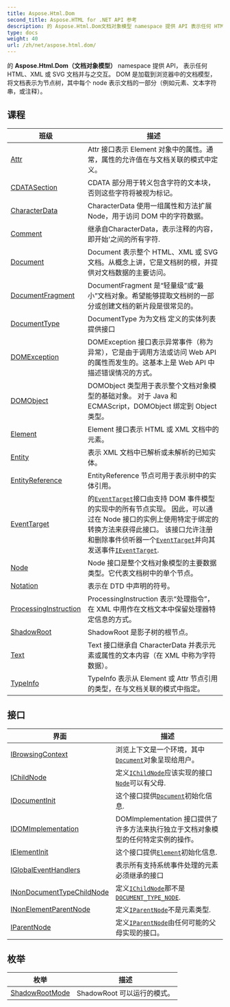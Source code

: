```yaml
---
title: Aspose.Html.Dom
second_title: Aspose.HTML for .NET API 参考
description: 的 Aspose.Html.Dom文档对象模型 namespace 提供 API 表示任何 HTMLXML 或 SVG 文档并与之交互 DOM 是加载到浏览器中的文档模型 将文档表示为节点树其中每个 node 表示文档的一部分例如元素文本字符串或注释
type: docs
weight: 40
url: /zh/net/aspose.html.dom/
---
```

的 **Aspose.Html.Dom（文档对象模型）** namespace 提供 API， 表示任何 HTML、XML 或 SVG 文档并与之交互。 DOM 是加载到浏览器中的文档模型， 将文档表示为节点树，其中每个 node 表示文档的一部分（例如元素、文本字符串，或注释）。

## 课程

| 班级 | 描述 |
| --- | --- |
| [Attr](./attr/) | Attr 接口表示 Element 对象中的属性。通常，属性的允许值在与文档关联的模式中定义。 |
| [CDATASection](./cdatasection/) | CDATA 部分用于转义包含字符的文本块，否则这些字符将被视为标记。 |
| [CharacterData](./characterdata/) | CharacterData 使用一组属性和方法扩展 Node，用于访问 DOM 中的字符数据。 |
| [Comment](./comment/) | 继承自CharacterData，表示注释的内容，即开始'之间的所有字符. |
| [Document](./document/) | Document 表示整个 HTML、XML 或 SVG 文档。从概念上讲，它是文档树的根，并提供对文档数据的主要访问。 |
| [DocumentFragment](./documentfragment/) | DocumentFragment 是“轻量级”或“最小”文档对象。希望能够提取文档树的一部分或创建文档的新片段是很常见的。 |
| [DocumentType](./documenttype/) | DocumentType 为为文档 定义的实体列表提供接口 |
| [DOMException](./domexception/) | DOMException 接口表示异常事件（称为异常），它是由于调用方法或访问 Web API 的属性而发生的。这基本上是 Web API 中描述错误情况的方式。 |
| [DOMObject](./domobject/) | DOMObject 类型用于表示整个文档对象模型的基础对象。 对于 Java 和 ECMAScript，DOMObject 绑定到 Object 类型。 |
| [Element](./element/) | Element 接口表示 HTML 或 XML 文档中的元素。 |
| [Entity](./entity/) | 表示 XML 文档中已解析或未解析的已知实体。 |
| [EntityReference](./entityreference/) | EntityReference 节点可用于表示树中的实体引用。 |
| [EventTarget](./eventtarget/) | 的[`EventTarget`](../aspose.html.dom/eventtarget/)接口由支持 DOM 事件模型的实现中的所有节点实现。 因此，可以通过在 Node 接口的实例上使用特定于绑定的转换方法来获得此接口。 该接口允许注册和删除事件侦听器一个[`EventTarget`](../aspose.html.dom/eventtarget/)并向其发送事件[`IEventTarget`](../aspose.html.dom.events/ieventtarget/). |
| [Node](./node/) | Node 接口是整个文档对象模型的主要数据类型。它代表文档树中的单个节点。 |
| [Notation](./notation/) | 表示在 DTD 中声明的符号。 |
| [ProcessingInstruction](./processinginstruction/) | ProcessingInstruction 表示“处理指令”，在 XML 中用作在文档文本中保留处理器特定信息的方式。 |
| [ShadowRoot](./shadowroot/) | ShadowRoot 是影子树的根节点。 |
| [Text](./text/) | Text 接口继承自 CharacterData 并表示元素或属性的文本内容（在 XML 中称为字符数据）。 |
| [TypeInfo](./typeinfo/) | TypeInfo 表示从 Element 或 Attr 节点引用的类型，在与文档关联的模式中指定。 |
## 接口

| 界面 | 描述 |
| --- | --- |
| [IBrowsingContext](./ibrowsingcontext/) | 浏览上下文是一个环境，其中[`Document`](../aspose.html.dom/document/)对象呈现给用户。 |
| [IChildNode](./ichildnode/) | 定义[`IChildNode`](../aspose.html.dom/ichildnode/)应该实现的接口[`Node`](../aspose.html.dom/node/)可以有父母. |
| [IDocumentInit](./idocumentinit/) | 这个接口提供[`Document`](../aspose.html.dom/document/)初始化信息. |
| [IDOMImplementation](./idomimplementation/) | DOMImplementation 接口提供了许多方法来执行独立于文档对象模型的任何特定实例的操作。 |
| [IElementInit](./ielementinit/) | 这个接口提供[`Element`](../aspose.html.dom/element/)初始化信息. |
| [IGlobalEventHandlers](./iglobaleventhandlers/) | 表示所有支持系统事件处理的元素必须继承的接口 |
| [INonDocumentTypeChildNode](./inondocumenttypechildnode/) | 定义[`IChildNode`](../aspose.html.dom/ichildnode/)那不是[`DOCUMENT_TYPE_NODE`](../aspose.html.dom/node/document_type_node/). |
| [INonElementParentNode](./inonelementparentnode/) | 定义[`IParentNode`](../aspose.html.dom/iparentnode/)不是元素类型. |
| [IParentNode](./iparentnode/) | 定义[`IParentNode`](../aspose.html.dom/iparentnode/)由任何可能的父母实现的接口。 |
## 枚举

| 枚举 | 描述 |
| --- | --- |
| [ShadowRootMode](./shadowrootmode/) | ShadowRoot 可以运行的模式。 |


